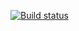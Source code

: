 [![Build status](https://ci.appveyor.com/api/projects/status/o72iioa0s1m9g1pc?svg=true)](https://ci.appveyor.com/project/vinogradova311/selenium)
